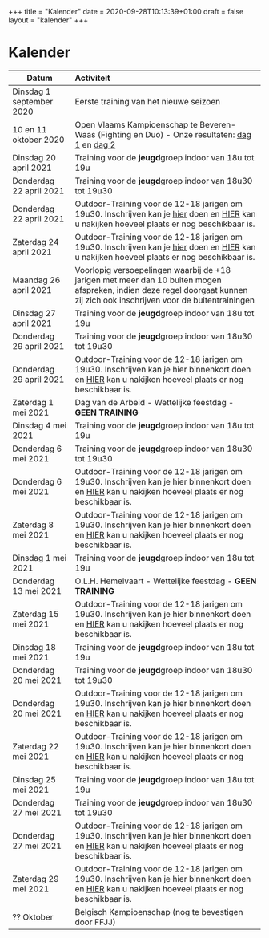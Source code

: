 +++ 
title = "Kalender"
date = 2020-09-28T10:13:39+01:00 
draft = false 
layout = "kalender"
+++

# Kalender

| Datum                                     | Activiteit                                                                                       |
| ------------------------------------------|:-------------------------------------------------------------------------------------------------|
| Dinsdag 1 september 2020                  | Eerste training van het nieuwe seizoen                                                           | 
| 10 en 11 oktober 2020                      | Open Vlaams Kampioenschap te Beveren-Waas (Fighting en Duo) - Onze resultaten: [dag 1](https://www.jujitsukeerbergen.be/nieuws/2020/10/10/open-vlaams-kampioenschap-ju-jitsu-2020---dag-1/) en [dag 2](https://www.jujitsukeerbergen.be/nieuws/2020/10/11/open-vlaams-kampioenschap-ju-jitsu-2020---dag-2/)                                      |
|Dinsdag 20 april 2021|Training voor de **jeugd**groep indoor van 18u tot 19u|
|Donderdag 22 april 2021|Training voor de **jeugd**groep indoor van 18u30 tot 19u30|
|Donderdag 22 april 2021|Outdoor-Training voor de 12-18 jarigen om 19u30. Inschrijven kan je [hier](https://forms.gle/eM8a88wrLvCnoU287) doen en [HIER](https://docs.google.com/spreadsheets/d/e/2PACX-1vTt0cXcVCAwGQIrvlfOP5QAPXq4vguWz3Jda8E-GeBimTC30aTMs6pmLBcLXje42J4j3yeFY0v4B646/pubhtml?gid=547506106&single=true) kan u nakijken hoeveel plaats er nog beschikbaar is.|
|Zaterdag 24 april 2021|Outdoor-Training voor de 12-18 jarigen om 19u30. Inschrijven kan je [hier](https://forms.gle/GQRhmQSRfxJ7qFTh6) doen en [HIER](https://docs.google.com/spreadsheets/d/e/2PACX-1vTt0cXcVCAwGQIrvlfOP5QAPXq4vguWz3Jda8E-GeBimTC30aTMs6pmLBcLXje42J4j3yeFY0v4B646/pubhtml?gid=547506106&single=true) kan u nakijken hoeveel plaats er nog beschikbaar is.|
|Maandag 26 april 2021|Voorlopig versoepelingen waarbij de +18 jarigen met meer dan 10 buiten mogen afspreken, indien deze regel doorgaat kunnen zij zich ook inschrijven voor de buitentrainingen|
|Dinsdag 27 april 2021|Training voor de **jeugd**groep indoor van 18u tot 19u|
|Donderdag 29 april 2021|Training voor de **jeugd**groep indoor van 18u30 tot 19u30|
|Donderdag 29 april 2021|Outdoor-Training voor de 12-18 jarigen om 19u30. Inschrijven kan je hier binnenkort doen en [HIER](https://docs.google.com/spreadsheets/d/e/2PACX-1vTt0cXcVCAwGQIrvlfOP5QAPXq4vguWz3Jda8E-GeBimTC30aTMs6pmLBcLXje42J4j3yeFY0v4B646/pubhtml?gid=547506106&single=true) kan u nakijken hoeveel plaats er nog beschikbaar is.|
|Zaterdag 1 mei 2021|Dag van de Arbeid - Wettelijke feestdag - **GEEN TRAINING**|
|Dinsdag 4 mei 2021|Training voor de **jeugd**groep indoor van 18u tot 19u|
|Donderdag 6 mei 2021|Training voor de **jeugd**groep indoor van 18u30 tot 19u30|
|Donderdag 6 mei 2021|Outdoor-Training voor de 12-18 jarigen om 19u30. Inschrijven kan je hier binnenkort doen en [HIER](https://docs.google.com/spreadsheets/d/e/2PACX-1vTt0cXcVCAwGQIrvlfOP5QAPXq4vguWz3Jda8E-GeBimTC30aTMs6pmLBcLXje42J4j3yeFY0v4B646/pubhtml?gid=547506106&single=true) kan u nakijken hoeveel plaats er nog beschikbaar is.|
|Zaterdag 8 mei 2021|Outdoor-Training voor de 12-18 jarigen om 19u30. Inschrijven kan je hier binnenkort doen en [HIER](https://docs.google.com/spreadsheets/d/e/2PACX-1vTt0cXcVCAwGQIrvlfOP5QAPXq4vguWz3Jda8E-GeBimTC30aTMs6pmLBcLXje42J4j3yeFY0v4B646/pubhtml?gid=547506106&single=true) kan u nakijken hoeveel plaats er nog beschikbaar is.|
|Dinsdag 1 mei 2021|Training voor de **jeugd**groep indoor van 18u tot 19u|
|Donderdag 13 mei 2021|O.L.H. Hemelvaart - Wettelijke feestdag - **GEEN TRAINING**|
|Zaterdag 15 mei 2021|Outdoor-Training voor de 12-18 jarigen om 19u30. Inschrijven kan je hier binnenkort doen en [HIER](https://docs.google.com/spreadsheets/d/e/2PACX-1vTt0cXcVCAwGQIrvlfOP5QAPXq4vguWz3Jda8E-GeBimTC30aTMs6pmLBcLXje42J4j3yeFY0v4B646/pubhtml?gid=547506106&single=true) kan u nakijken hoeveel plaats er nog beschikbaar is.|
|Dinsdag 18 mei 2021|Training voor de **jeugd**groep indoor van 18u tot 19u|
|Donderdag 20 mei 2021|Training voor de **jeugd**groep indoor van 18u30 tot 19u30|
|Donderdag 20 mei 2021|Outdoor-Training voor de 12-18 jarigen om 19u30. Inschrijven kan je hier binnenkort doen en [HIER](https://docs.google.com/spreadsheets/d/e/2PACX-1vTt0cXcVCAwGQIrvlfOP5QAPXq4vguWz3Jda8E-GeBimTC30aTMs6pmLBcLXje42J4j3yeFY0v4B646/pubhtml?gid=547506106&single=true) kan u nakijken hoeveel plaats er nog beschikbaar is.|
|Zaterdag 22 mei 2021|Outdoor-Training voor de 12-18 jarigen om 19u30. Inschrijven kan je hier binnenkort doen en [HIER](https://docs.google.com/spreadsheets/d/e/2PACX-1vTt0cXcVCAwGQIrvlfOP5QAPXq4vguWz3Jda8E-GeBimTC30aTMs6pmLBcLXje42J4j3yeFY0v4B646/pubhtml?gid=547506106&single=true) kan u nakijken hoeveel plaats er nog beschikbaar is.|
|Dinsdag 25 mei 2021|Training voor de **jeugd**groep indoor van 18u tot 19u|
|Donderdag 27 mei 2021|Training voor de **jeugd**groep indoor van 18u30 tot 19u30|
|Donderdag 27 mei 2021|Outdoor-Training voor de 12-18 jarigen om 19u30. Inschrijven kan je hier binnenkort doen en [HIER](https://docs.google.com/spreadsheets/d/e/2PACX-1vTt0cXcVCAwGQIrvlfOP5QAPXq4vguWz3Jda8E-GeBimTC30aTMs6pmLBcLXje42J4j3yeFY0v4B646/pubhtml?gid=547506106&single=true) kan u nakijken hoeveel plaats er nog beschikbaar is.|
|Zaterdag 29 mei 2021|Outdoor-Training voor de 12-18 jarigen om 19u30. Inschrijven kan je hier binnenkort doen en [HIER](https://docs.google.com/spreadsheets/d/e/2PACX-1vTt0cXcVCAwGQIrvlfOP5QAPXq4vguWz3Jda8E-GeBimTC30aTMs6pmLBcLXje42J4j3yeFY0v4B646/pubhtml?gid=547506106&single=true) kan u nakijken hoeveel plaats er nog beschikbaar is.|
|?? Oktober                                    | Belgisch Kampioenschap (nog te bevestigen door FFJJ)                                             |